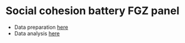 # Social cohesion battery FGZ panel

- Data preparation [here](https://htmlpreview.github.io/?https://github.com/juancarloscastillo/cohesion-fgz/blob/main/processing/proc_prep.html)
- Data analysis [here](https://htmlpreview.github.io/?https://github.com/juancarloscastillo/cohesion-fgz/blob/main/processing/proc_analysis.html)
